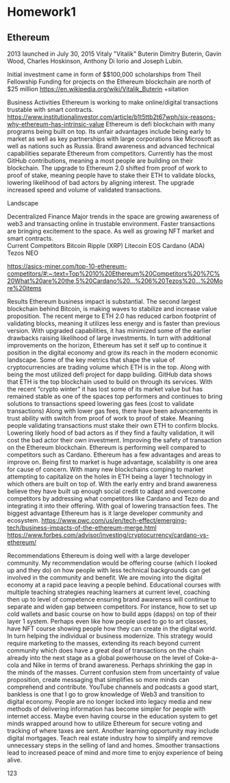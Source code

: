 # Homework1

## Ethereum

2013 launched in July 30, 2015
Vitaly "Vitalik" Buterin
	 Dimitry Buterin, Gavin Wood, Charles Hoskinson, Anthony Di Iorio and Joseph Lubin.

Initial investment came in form of $$100,000 scholarships from Theil Fellowship
Funding for projects on the Ethereum blockchain are north of $25 million
https://en.wikipedia.org/wiki/Vitalik_Buterin +sitation

Business Activities 
Ethereum is working to make online/digital transactions trustable with smart contracts. 
	https://www.institutionalinvestor.com/article/b1t5ttb2t67wph/six-reasons-why-ethereum-has-intrinsic-value
Ethereum is defi blockchain with many programs being built on top. Its unfair advantages include being early to market as well as key partnerships with large corporations like Microsoft as well as nations such as Russia. Brand awareness and advanced technical capabilities separate Ethereum from competitors. Currently has the most GitHub contributions, meaning a most people are building on their blockchain. 
The upgrade to Ethereum 2.0 shifted from proof of work to proof of stake, meaning people have to stake their ETH to validate blocks, lowering likelihood of bad actors by aligning interest. The upgrade increased speed and volume of validated transactions.

Landscape

Decentralized Finance 
Major trends in the space are growing awareness of web3 and transacting online in trustable environment. Faster transactions are bringing excitement to the space. As well as growing NFT market and smart contracts.  
Current Competitors 
Bitcoin
Ripple (XRP)
Litecoin
EOS
Cardano (ADA)
Tezos
NEO

https://asics-miner.com/top-10-ethereum-competitors/#:~:text=Top%2010%20Ethereum%20Competitors%20%7C%20What%20are%20the,5%20Cardano%20...%206%20Tezos%20...%20More%20items

Results 
Ethereum business impact is substantial. The second largest blockchain behind Bitcoin, is making waves to stabilize and increase value proposition. The recent merge to ETH 2.0 has reduced carbon footprint of validating blocks, meaning it utilizes less energy and is faster than previous version. With upgraded capabilities, it has minimized some of the earlier drawbacks raising likelihood of large investments. In turn with additional improvements on the horizon, Ethereum has set it self up to continue it position in the digital economy and grow its reach in the modern economic landscape. 
Some of the key metrics that shape the value of cryptocurrencies are trading volume which ETH is in the top. Along with being the most utilized defi project for dapp building. GitHub data shows that ETH is the top blockchain used to build on through its services. 
With the recent “crypto winter” it has lost some of its market value but has remained stable as one of the spaces top performers and continues to bring solutions to transactions speed lowering gas fees (cost to validate transactions) Along with lower gas fees, there have been advancements in trust ability with switch from proof of work to proof of stake. Meaning people validating transactions must stake their own ETH to confirm blocks. Lowering likely hood of bad actors as if they find a faulty validation, it will cost the bad actor their own investment. Improving the safety of transaction on the Ethereum blockchain.
Ethereum is performing well compared to competitors such as Cardano. Ethereum has a few advantages and areas to improve on. Being first to market is huge advantage, scalability is one area for cause of concern. With many new blockchains comping to market attempting to capitalize on the holes in ETH being a layer 1 technology in which others are built on top of. With the early entry and brand awareness believe they have built up enough social credit to adapt and overcome competitors by addressing what competitors like Cardano and Tezo do and integrating it into their offering. With goal of lowering transaction fees. The biggest advantage Ethereum has is it large developer community and ecosystem.
https://www.pwc.com/us/en/tech-effect/emerging-tech/business-impacts-of-the-ethereum-merge.html
https://www.forbes.com/advisor/investing/cryptocurrency/cardano-vs-ethereum/


Recommendations 
Ethereum is doing well with a large developer community. My recommendation would be offering course (which I looked up and they do) on how people with less technical backgrounds can get involved in the community and benefit. We are moving into the digital economy at a rapid pace leaving a people behind. Educational courses with multiple teaching strategies reaching learners at current level, coaching then up to level of competence ensuring brand awareness will continue to separate and widen gap between competitors. For instance, how to set up cold wallets and basic course on how to build apps (dapps) on top of their layer 1 system. Perhaps even like how people used to go to art classes, have NFT course showing people how they can create in the digital world. In turn helping the individual or business modernize.
This strategy would require marketing to the masses, extending its reach beyond current community which does have a great deal of transactions on the chain already into the next stage as a global powerhouse on the level of Coke-a-cola and Nike in terms of brand awareness. Perhaps shrinking the gap in the minds of the masses. Current confusion stem from uncertainty of value proposition, create messaging that simplifies so more minds can comprehend and contribute. 
YouTube channels and podcasts a good start, bankless is one that I go to grow knowledge of Web3 and transition to digital economy. People are no longer locked into legacy media and new methods of delivering information has become simpler for people with internet access. Maybe even having course in the education system to get minds wrapped around how to utilize Ethereum for secure voting and tracking of where taxes are sent. Another learning opportunity may include digital mortgages. Teach real estate industry how to simplify and remove unnecessary steps in the selling of land and homes. Smoother transactions lead to increased peace of mind and more time to enjoy experience of being alive. 

123
